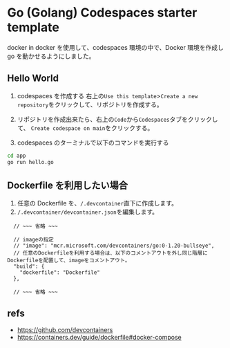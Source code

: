 # Go (Golang) Codespaces starter template

docker in docker を使用して、codespaces 環境の中で、Docker 環境を作成し go を動かせるようにしました。

## Hello World

1. codespaces を作成する
   右上の`Use this template`>`Create a new repository`をクリックして、リポジトリを作成する。

2. リポジトリを作成出来たら、右上の`Code`から`Codespaces`タブをクリックして、 `Create codespace on main`をクリックする。

3. codespaces のターミナルで以下のコマンドを実行する

```bash
cd app
go run hello.go
```

## Dockerfile を利用したい場合

1. 任意の Dockerfile を、`/.devcontainer`直下に作成します。
2. `/.devcontainer/devcontainer.json`を編集します。

```
  // ~~~ 省略 ~~~

  // imageの指定
  // "image": "mcr.microsoft.com/devcontainers/go:0-1.20-bullseye",
  // 任意のDockerfileを利用する場合は、以下のコメントアウトを外し同じ階層にDockerfileを配置して、imageをコメントアウト。
  "build": {
    "dockerfile": "Dockerfile"
  },

  // ~~~ 省略 ~~~
```

## refs

- https://github.com/devcontainers
- https://containers.dev/guide/dockerfile#docker-compose
